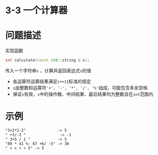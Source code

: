 # 3-3 一个计算器

# 问题描述

实现函数

```cpp
int calculate(const std::string & s);
```

传入一个字符串`s` ，计算并返回表达式`s`的值

- 各运算符运算结果满足`c++11`标准的规定
- `s`由整数和运算符`'+', '-', '*', '/', '%'`组成，可能包含多余空格
- 保证`s`有效，`s`中的操作数、中间结果、最后结果均为整数且在`int`范围内

# 示例

```
"3+2*2-2"              -> 5
" +3/-2 "               -> -1
" 3+5 / 2 "            -> 5
"89 * 41 %- 67 +6/ -5" -> 30
" + + + + 5" -> 5
```